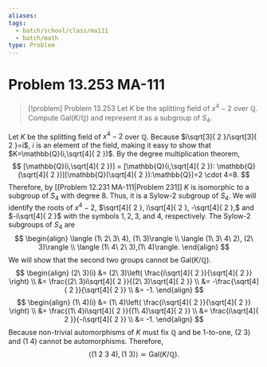 ```yaml
---
aliases: 
tags:
  - batch/school/class/ma111
  - batch/math
type: Problem
---
```

# Problem 13.253 MA-111

> [!problem] Problem 13.253
> Let $K$ be the splitting field of $x^{4}-2$ over $\mathbb{Q}$. Compute $\text{Gal}(K/\mathbb{Q})$ and represent it as a subgroup of $S_{4}$.

Let $K$ be the splitting field of $x^{4}-2$ over $\mathbb{Q}$. Because $i\sqrt[3]{ 2 }/\sqrt[3]{ 2 }=i$, $i$ is an element of the field, making it easy to show that $K=\mathbb{Q}(i,\sqrt[4]{ 2 })$. By the degree multiplication theorem,
$$
[\mathbb{Q}(i,\sqrt[4]{ 2 })] = [\mathbb{Q}(i,\sqrt[4]{ 2 }): \mathbb{Q}(\sqrt[4]{ 2 })][\mathbb{Q}(\sqrt[4]{ 2 }):\mathbb{Q}]=2 \cdot 4=8.
$$
Therefore, by [[Problem 12.231 MA-111|Problem 231]] $K$ is isomorphic to a subgroup of $S_{4}$ with degree $8$. Thus, it is a Sylow-2 subgroup of $S_{4}$. We will identify the roots of $x^{4}-2$, $\sqrt[4]{ 2 }, i\sqrt[4]{ 2 }, -\sqrt[4]{ 2 },$ and $-i\sqrt[4]{ 2 }$ with the symbols $1, 2,3,$ and $4$, respectively. The Sylow-2 subgroups of $S_{4}$ are
$$
\begin{align}
\langle (1\ 2\ 3\ 4), (1\ 3)\rangle \\
\langle (1\ 3\ 4\ 2), (2\ 3)\rangle \\
\langle (1\ 4\ 2\ 3),(1\ 4)\rangle.
\end{align}
$$
We will show that the second two groups cannot be $\text{Gal}(K/\mathbb{Q})$.
$$
\begin{align}
(2\ 3)(i) &= (2\ 3)\left( \frac{i\sqrt[4]{ 2 }}{\sqrt[4]{ 2 }} \right) \\
&= \frac{(2\ 3)i\sqrt[4]{ 2 }}{(2\ 3)\sqrt[4]{ 2 }} \\
&= -\frac{\sqrt[4]{ 2 }}{\sqrt[4]{ 2 }} \\
&= -1.
\end{align}
$$
$$
\begin{align}
(1\ 4)(i) &= (1\ 4)\left( \frac{i\sqrt[4]{ 2 }}{\sqrt[4]{ 2 }} \right) \\
&= \frac{(1\ 4)i\sqrt[4]{ 2 }}{(1\ 4)\sqrt[4]{ 2 }} \\
&= \frac{i\sqrt[4]{ 2 }}{-i\sqrt[4]{ 2 }} \\
&= -1.
\end{align}
$$
Because non-trivial automorphisms of $K$ must fix $\mathbb{Q}$ and be 1-to-one, $(2\ 3)$ and $(1\ 4)$ cannot be automorphisms. Therefore,
$$
\langle (1\ 2\ 3\ 4),(1\ 3)\rangle \simeq \text{Gal}(K/\mathbb{Q}).
$$
